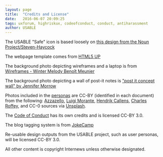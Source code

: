 ```yaml
---
layout: page
title:  "Credits and License"
date:   2016-06-07 20:09:25
tags: uxforum, highriskux, codeofconduct, conduct, antiharassment
author: USABLE
---
```



The USABLE "Safe" icon is based loosely on [this design from the Noun Project/Steven-Haycock](https://thenounproject.com/search/?q=safe&i=18255")

The webpage template comes from [HTML5 UP](http://html5up.net)

The background photo depicting wireframes and a laptop is from [Wireframes - Winter Melody Benoît Meunier](https://www.flickr.com/photos/benoitmeunier/6384879257)

The background photo depicting a wall of post-it notes is ["post it concept wall" by Jennifer Morrow](https://www.flickr.com/photos/donotlick/8447353012)

Photos included in the [personas](/personas) are CC-BY (identified in each document) from the following: [Azzazello](https://www.flickr.com/photos/eilard), [Luigi Morante](https://www.flickr.com/photos/eudaimos/), [Hendrik Callens](https://www.flickr.com/photos/n3k/), [Charles Roffey](https://www.flickr.com/photos/charlesfred/), and CC-0 sources via [Unsplash](https://unsplash.com/).

The [Code of Conduct](/codeofconduct.html) has its own credits and is licensed CC-BY 3.0.

The blog tagging system is from [JokeCamp](http://www.jokecamp.com/tag/)

Re-usable design outputs from the USABLE project, such as user personas, will be licensed CC-BY 3.0.

All other content is copyright Internews unless otherwise designated.

